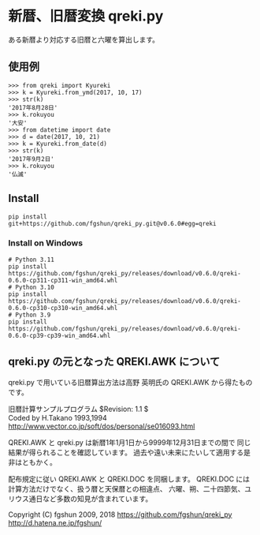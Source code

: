 # 新暦、旧暦変換 qreki.py
ある新暦より対応する旧暦と六曜を算出します。

## 使用例
```
>>> from qreki import Kyureki
>>> k = Kyureki.from_ymd(2017, 10, 17)
>>> str(k)
'2017年8月28日'
>>> k.rokuyou
'大安'
>>> from datetime import date
>>> d = date(2017, 10, 21)
>>> k = Kyureki.from_date(d)
>>> str(k)
'2017年9月2日'
>>> k.rokuyou
'仏滅'
```

## Install
```
pip install git+https://github.com/fgshun/qreki_py.git@v0.6.0#egg=qreki
```

### Install on Windows
```
# Python 3.11
pip install https://github.com/fgshun/qreki_py/releases/download/v0.6.0/qreki-0.6.0-cp311-cp311-win_amd64.whl
# Python 3.10
pip install https://github.com/fgshun/qreki_py/releases/download/v0.6.0/qreki-0.6.0-cp310-cp310-win_amd64.whl
# Python 3.9
pip install https://github.com/fgshun/qreki_py/releases/download/v0.6.0/qreki-0.6.0-cp39-cp39-win_amd64.whl
```

## qreki.py の元となった QREKI.AWK について
qreki.py で用いている旧暦算出方法は高野 英明氏の QREKI.AWK から得たものです。

旧暦計算サンプルプログラム  $Revision:   1.1  $  
Coded by H.Takano 1993,1994  
http://www.vector.co.jp/soft/dos/personal/se016093.html

QREKI.AWK と qreki.py は新暦1年1月1日から9999年12月31日までの間で
同じ結果が得られることを確認しています。
過去や遠い未来にたいして適用する是非はともかく。

配布規定に従い QREKI.AWK と QREKI.DOC を同梱します。
QREKI.DOC には計算方法だけでなく、扱う暦と天保暦との相違点、
六曜、朔、二十四節気、ユリウス通日など多数の知見が含まれています。


Copyright (C) fgshun 2009, 2018
https://github.com/fgshun/qreki_py  
http://d.hatena.ne.jp/fgshun/
